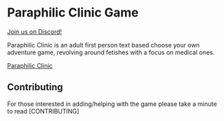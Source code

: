 # Paraphilic Clinic Game

[Join us on Discord!](https://discord.gg/zfgvcKv)

Paraphilic Clinic is an adult first person text based choose your own adventure game, revolving around fetishes with a focus on medical ones.

[Paraphilic Clinic](/docs/img/paraphilic-clinic-homepage.png)

## Contributing

For those interested in adding/helping with the game please take a minute to read [CONTRIBUTING]
